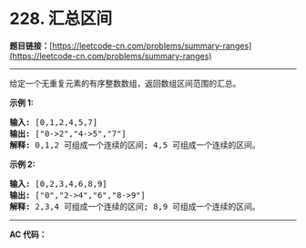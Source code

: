# 228. 汇总区间

**题目链接：**[https://leetcode-cn.com/problems/summary-ranges](https://leetcode-cn.com/problems/summary-ranges)

---

<div class="content__1Y2H">
 <div class="notranslate">
  <p>给定一个无重复元素的有序整数数组，返回数组区间范围的汇总。</p> 
  <p><strong>示例 1:</strong></p> 
  <pre class="language-text"><strong>输入:</strong> [0,1,2,4,5,7]
<strong>输出:</strong> ["0-&gt;2","4-&gt;5","7"]
<strong>解释: </strong>0,1,2 可组成一个连续的区间;&nbsp;4,5 可组成一个连续的区间。</pre> 
  <p><strong>示例 2:</strong></p> 
  <pre class="language-text"><strong>输入:</strong> [0,2,3,4,6,8,9]
<strong>输出:</strong> ["0","2-&gt;4","6","8-&gt;9"]
<strong>解释: </strong>2,3,4 可组成一个连续的区间;&nbsp;8,9 可组成一个连续的区间。</pre> 
 </div>
</div>

---

**AC 代码：**

```java

```